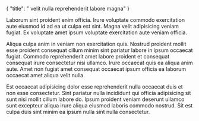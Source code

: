 {
  "title": " velit nulla reprehenderit labore magna"
}

Laborum sint proident enim officia. Irure voluptate commodo exercitation aute eiusmod id ad ea ut culpa est sint. Magna velit adipisicing veniam fugiat. Ex voluptate amet ipsum voluptate exercitation aute veniam officia.

Aliqua culpa anim in veniam non exercitation quis. Nostrud proident mollit esse proident consequat cillum minim sint pariatur labore in ipsum occaecat fugiat. Commodo reprehenderit amet labore proident et consequat consequat irure consectetur nisi ullamco. Irure occaecat quis ea aliqua anim aute. Amet non fugiat amet consequat occaecat ipsum officia ea laborum occaecat amet aliqua velit nulla.

Est occaecat adipisicing dolor esse reprehenderit nulla occaecat duis et non esse consectetur. Sint pariatur nulla incididunt qui officia adipisicing sit sunt nisi mollit cillum labore do. Ipsum proident veniam deserunt ullamco sunt excepteur aliqua irure aliqua eiusmod laboris commodo nostrud. Sit est culpa duis sint minim ea ipsum nulla sint nulla consectetur.